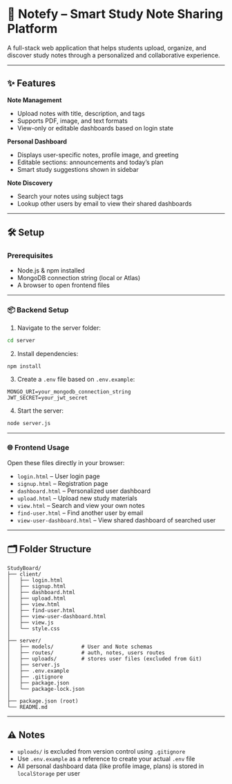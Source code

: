 
# 📘 Notefy – Smart Study Note Sharing Platform

A full-stack web application that helps students upload, organize, and discover study notes through a personalized and collaborative experience.

---

## ✨ Features

**Note Management**
- Upload notes with title, description, and tags
- Supports PDF, image, and text formats
- View-only or editable dashboards based on login state

**Personal Dashboard**
- Displays user-specific notes, profile image, and greeting
- Editable sections: announcements and today’s plan
- Smart study suggestions shown in sidebar

**Note Discovery**
- Search your notes using subject tags
- Lookup other users by email to view their shared dashboards

---

## 🛠 Setup

### Prerequisites
- Node.js & npm installed
- MongoDB connection string (local or Atlas)
- A browser to open frontend files

---

### 📦 Backend Setup

1. Navigate to the server folder:
```bash
cd server
````

2. Install dependencies:

```bash
npm install
```

3. Create a `.env` file based on `.env.example`:

```env
MONGO_URI=your_mongodb_connection_string
JWT_SECRET=your_jwt_secret
```

4. Start the server:

```bash
node server.js
```

---

### 🌐 Frontend Usage

Open these files directly in your browser:

* `login.html` – User login page
* `signup.html` – Registration page
* `dashboard.html` – Personalized user dashboard
* `upload.html` – Upload new study materials
* `view.html` – Search and view your own notes
* `find-user.html` – Find another user by email
* `view-user-dashboard.html` – View shared dashboard of searched user

---

## 🗂 Folder Structure

```
StudyBoard/
├── client/
│   ├── login.html
│   ├── signup.html
│   ├── dashboard.html
│   ├── upload.html
│   ├── view.html
│   ├── find-user.html
│   ├── view-user-dashboard.html
│   ├── view.js
│   └── style.css
│
├── server/
│   ├── models/         # User and Note schemas
│   ├── routes/         # auth, notes, users routes
│   ├── uploads/        # stores user files (excluded from Git)
│   ├── server.js
│   ├── .env.example
│   ├── .gitignore
│   ├── package.json
│   └── package-lock.json
│
├── package.json (root)
└── README.md
```

---

## ⚠️ Notes

* `uploads/` is excluded from version control using `.gitignore`
* Use `.env.example` as a reference to create your actual `.env` file
* All personal dashboard data (like profile image, plans) is stored in `localStorage` per user

